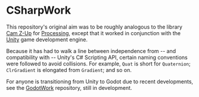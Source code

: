 # CSharpWork
 
This repository's original aim was to be roughly analogous to the library [Cam Z-Up](https://github.com/behreajj/CamZup/) for [Processing](https://processing.org/), except that it worked in conjunction with the [Unity](https://unity.com/) game development engine.

Because it has had to walk a line between independence from -- and compatibility with -- Unity's C# Scripting API, certain naming conventions were followed to avoid collisions. For example, `Quat` is short for `Quaternion`; `ClrGradient` is elongated from `Gradient`; and so on.

For anyone is transitioning from Unity to Godot due to recent developments, see the [GodotWork](https://github.com/behreajj/GodotWork) repository, still in development.